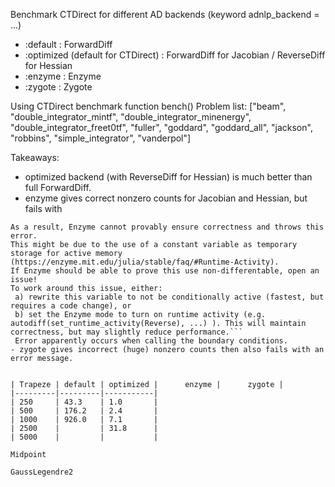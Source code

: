 Benchmark CTDirect for different AD backends (keyword adnlp_backend = ...)
- :default : ForwardDiff
- :optimized (default for CTDirect) : ForwardDiff for Jacobian / ReverseDiff for Hessian
- :enzyme : Enzyme
- :zygote : Zygote

Using CTDirect benchmark function bench()
Problem list: ["beam", "double_integrator_mintf", "double_integrator_minenergy", "double_integrator_freet0tf", "fuller", "goddard", "goddard_all", "jackson", "robbins", "simple_integrator", "vanderpol"]

Takeaways:
- optimized backend (with ReverseDiff for Hessian) is much better than full ForwardDiff.
- enzyme gives correct nonzero counts for Jacobian and Hessian, but fails with
```ERROR: Constant memory is stored (or returned) to a differentiable variable.
As a result, Enzyme cannot provably ensure correctness and throws this error.
This might be due to the use of a constant variable as temporary storage for active memory (https://enzyme.mit.edu/julia/stable/faq/#Runtime-Activity).
If Enzyme should be able to prove this use non-differentable, open an issue!
To work around this issue, either:
 a) rewrite this variable to not be conditionally active (fastest, but requires a code change), or
 b) set the Enzyme mode to turn on runtime activity (e.g. autodiff(set_runtime_activity(Reverse), ...) ). This will maintain correctness, but may slightly reduce performance.```
 Error apparently occurs when calling the boundary conditions.
- zygote gives incorrect (huge) nonzero counts then also fails with an error message. 


| Trapeze | default | optimized |      enzyme |      zygote |
|---------|---------|-----------|
| 250     | 43.3    | 1.0       |
| 500     | 176.2   | 2.4       |
| 1000    | 926.0   | 7.1       |
| 2500    |         | 31.8      |
| 5000    |         |           |

Midpoint

GaussLegendre2
